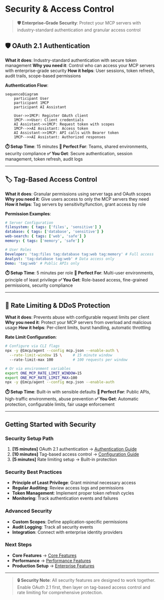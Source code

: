 # Security & Access Control

> **🛡️ Enterprise-Grade Security**: Protect your MCP servers with industry-standard authentication and granular access control

## 🛡️ OAuth 2.1 Authentication

**What it does**: Industry-standard authentication with secure token management
**Why you need it**: Control who can access your MCP servers with enterprise-grade security
**How it helps**: User sessions, token refresh, audit trails, scope-based permissions

**Authentication Flow**:

```mermaid
sequenceDiagram
    participant User
    participant 1MCP
    participant AI Assistant

    User->>1MCP: Register OAuth client
    1MCP-->>User: Client credentials
    AI Assistant->>1MCP: Request token with scopes
    1MCP-->>AI Assistant: Access token
    AI Assistant->>1MCP: API calls with Bearer token
    1MCP-->>AI Assistant: Authorized responses
```

**⏱️ Setup Time**: 15 minutes
**🎯 Perfect For**: Teams, shared environments, security compliance
**✅ You Get**: Secure authentication, session management, token refresh, audit logs

---

## 🏷️ Tag-Based Access Control

**What it does**: Granular permissions using server tags and OAuth scopes
**Why you need it**: Give users access to only the MCP servers they need
**How it helps**: Tag servers by sensitivity/function, grant access by role

**Permission Examples**:

```yaml
# Server Configuration
filesystem: { tags: ['files', 'sensitive'] }
database: { tags: ['database', 'sensitive'] }
web-search: { tags: ['web', 'safe'] }
memory: { tags: ['memory', 'safe'] }

# User Roles
Developer: 'tag:files tag:database tag:web tag:memory' # Full access
Analyst: 'tag:database tag:web' # Data access only
Demo: 'tag:web' # Public APIs only
```

**⏱️ Setup Time**: 5 minutes per role
**🎯 Perfect For**: Multi-user environments, principle of least privilege
**✅ You Get**: Role-based access, fine-grained permissions, security compliance

---

## 🚫 Rate Limiting & DDoS Protection

**What it does**: Prevents abuse with configurable request limits per client
**Why you need it**: Protect your MCP servers from overload and malicious usage
**How it helps**: Per-client limits, burst handling, automatic throttling

**Rate Limit Configuration**:

```bash
# Configure via CLI flags
npx -y @1mcp/agent --config mcp.json --enable-auth \
  --rate-limit-window 15 \     # 15 minute window
  --rate-limit-max 100         # 100 requests per window

# Or via environment variables
export ONE_MCP_RATE_LIMIT_WINDOW=15
export ONE_MCP_RATE_LIMIT_MAX=100
npx -y @1mcp/agent --config mcp.json --enable-auth
```

**⏱️ Setup Time**: Built-in with sensible defaults
**🎯 Perfect For**: Public APIs, high-traffic environments, abuse prevention
**✅ You Get**: Automatic protection, configurable limits, fair usage enforcement

---

## Getting Started with Security

### Security Setup Path

1. **[15 minutes]** OAuth 2.1 authentication → [Authentication Guide](/guide/advanced/authentication)
2. **[10 minutes]** Tag-based access control → [Configuration Guide](/guide/essentials/configuration)
3. **[5 minutes]** Rate limiting setup → Built-in protection

### Security Best Practices

- **Principle of Least Privilege**: Grant minimal necessary access
- **Regular Auditing**: Review access logs and permissions
- **Token Management**: Implement proper token refresh cycles
- **Monitoring**: Track authentication events and failures

### Advanced Security

- **Custom Scopes**: Define application-specific permissions
- **Audit Logging**: Track all security events
- **Integration**: Connect with enterprise identity providers

### Next Steps

- **Core Features** → [Core Features](/guide/essentials/core-features)
- **Performance** → [Performance Features](/guide/advanced/performance)
- **Production Setup** → [Enterprise Features](/guide/advanced/enterprise)

---

> **🔒 Security Note**: All security features are designed to work together. Enable OAuth 2.1 first, then layer on tag-based access control and rate limiting for comprehensive protection.
